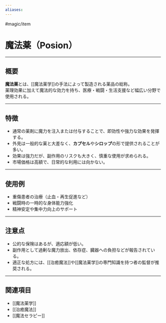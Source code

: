 ```yaml
---
aliases:
---
```

#magic/item
# 魔法薬（Posion）

---

## 概要
**魔法薬**とは、[[魔法薬学]]の手法によって製造される薬品の総称。  
薬理効果に加えて魔法的な効力を持ち、医療・戦闘・生活支援など幅広い分野で使用される。  

---

## 特徴
- 通常の薬剤に魔力を注入または付与することで、即効性や強力な効果を発揮する。  
- 外見は一般的な薬と大差なく、**カプセル**や**シロップ**の形で提供されることが多い。  
- 効果は強力だが、副作用のリスクも大きく、慎重な使用が求められる。  
- 市場価格は高額で、日常的な利用には向かない。  

---

## 使用例
- 重傷患者の治療（止血・再生促進など）  
- 戦闘時の一時的な身体能力強化  
- 精神安定や集中力向上のサポート  

---

## 注意点
- 公的な保険はあるが、適応額が低い。
- 副作用として過剰な魔力放出、依存症、臓器への負担などが報告されている。  
- 適正な処方には、[[治癒魔法]]や[[魔法薬学]]の専門知識を持つ者の監督が推奨される。  

---

## 関連項目
- [[魔法薬学]]
- [[治癒魔法]]
- [[魔法セラピー]]
